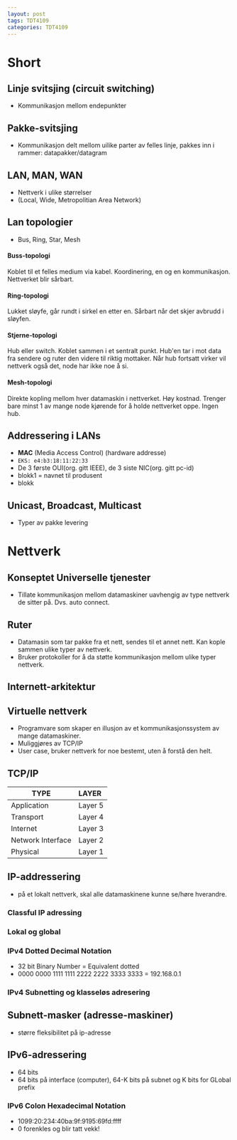 ```yaml
---
layout: post
tags: TDT4109
categories: TDT4109
---
```


Short
======

## Linje svitsjing (circuit switching)
- Kommunikasjon mellom endepunkter
## Pakke-svitsjing
- Kommunikasjon delt mellom uilike parter av felles linje, pakkes inn i rammer: datapakker/datagram

## LAN, MAN, WAN
- Nettverk i ulike størrelser
- (Local, Wide, Metropolitian Area Network)
## Lan topologier
- Bus, Ring, Star, Mesh
#### Buss-topologi
Koblet til et felles medium via kabel. Koordinering, en og en kommunikasjon. Nettverket blir sårbart.
#### Ring-topologi
Lukket sløyfe, går rundt i sirkel en etter en. Sårbart når det skjer avbrudd i sløyfen.
#### Stjerne-topologi
Hub eller switch. Koblet sammen i et sentralt punkt. Hub'en tar i mot data fra sendere og ruter den videre til riktig mottaker. Når hub fortsatt virker vil nettverk også det, node har ikke noe å si.
#### Mesh-topologi
Direkte kopling mellom hver datamaskin i nettverket. Høy kostnad. Trenger bare minst 1 av mange node kjørende for å holde nettverket oppe. Ingen hub.

## Addressering i LANs
- **MAC** (Media Access Control) (hardware addresse)
- `EKS: e4:b3:18:11:22:33`
- De 3 første OUI(org. gitt IEEE), de 3 siste NIC(org. gitt pc-id)
- blokk1 = navnet til produsent
- blokk
## Unicast, Broadcast, Multicast
- Typer av pakke levering

Nettverk
======

## Konseptet Universelle tjenester
- Tillate kommunikasjon mellom datamaskiner uavhengig av type nettverk de sitter på. Dvs. auto connect.
## Ruter
- Datamasin som tar pakke fra et nett, sendes til et annet nett. Kan kople sammen ulike typer av nettverk.
- Bruker protokoller for å da støtte kommunikasjon mellom ulike typer nettverk.
## Internett-arkitektur
## Virtuelle nettverk
- Programvare som skaper en illusjon av et kommunikasjonssystem av mange datamaskiner.
- Muliggjøres av TCP/IP
- User case, bruker nettverk for noe bestemt, uten å forstå den helt.
## TCP/IP
| TYPE              | LAYER   |
| ----------------- |:------- |
| Application       | Layer 5 |
| Transport         | Layer 4 |
| Internet          | Layer 3 |
| Network Interface | Layer 2 |
| Physical          | Layer 1 |

## IP-addressering
- på et lokalt nettverk, skal alle datamaskinene kunne se/høre hverandre.
### Classful IP adressing
### Lokal og global
### IPv4 Dotted Decimal Notation
- 32 bit Binary Number = Equivalent dotted
- 0000 0000 1111 1111 2222 2222 3333 3333 = 192.168.0.1
### IPv4 Subnetting og klasseløs adresering
## Subnett-masker (adresse-maskiner)
- større fleksibilitet på ip-adresse
## IPv6-adressering
- 64 bits
- 64 bits på interface (computer), 64-K bits på subnet og K bits for GLobal prefix
### IPv6 Colon Hexadecimal Notation
- 1099:20:234:40ba:9f:9195:69fd:ffff
- 0 forenkles og blir tatt vekk!
